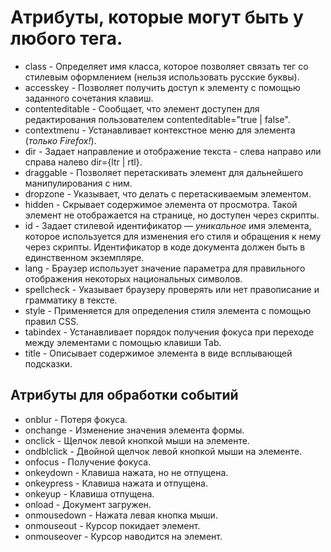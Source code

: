 ﻿# Атрибуты, которые могут быть у любого тега.  
* class - Определяет имя класса, которое позволяет связать тег со стилевым оформлением (нельзя использовать русские буквы).  
* accesskey - Позволяет получить доступ к элементу с помощью заданного сочетания клавиш.  
* contenteditable - Сообщает, что элемент доступен для редактирования пользователем contenteditable="true | false".  
* contextmenu - Устанавливает контекстное меню для элемента (*только Firefox!*).   
* dir - Задает направление и отображение текста - слева направо или справа налево dir={ltr | rtl}.  
* draggable - Позволяет перетаскивать элемент для дальнейшего манипулирования с ним.  
* dropzone - Указывает, что делать с перетаскиваемым элементом.  
* hidden - Скрывает содержимое элемента от просмотра. Такой элемент не отображается на странице, но доступен через скрипты.  
* id - Задает стилевой идентификатор — *уникальное* имя элемента, которое используется для изменения его стиля и обращения к нему через скрипты. Идентификатор в коде документа должен быть в единственном экземпляре.  
* lang - Браузер использует значение параметра для правильного отображения некоторых национальных символов.  
* spellcheck - Указывает браузеру проверять или нет правописание и грамматику в тексте.  
* style - Применяется для определения стиля элемента с помощью правил CSS.  
* tabindex - Устанавливает порядок получения фокуса при переходе между элементами с помощью клавиши Tab.  
* title - Описывает содержимое элемента в виде всплывающей подсказки.  
## Атрибуты для обработки событий  
* onblur - Потеря фокуса.  
* onchange - Изменение значения элемента формы.  
* onclick - Щелчок левой кнопкой мыши на элементе.  
* ondblclick - Двойной щелчок левой кнопкой мыши на элементе.  
* onfocus - Получение фокуса.  
* onkeydown - Клавиша нажата, но не отпущена.  
* onkeypress - Клавиша нажата и отпущена.  
* onkeyup - Клавиша отпущена.  
* onload - Документ загружен.  
* onmousedown - Нажата левая кнопка мыши.  
* onmouseout - Курсор покидает элемент.  
* onmouseover - Курсор наводится на элемент.  


